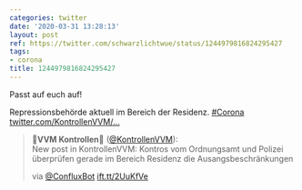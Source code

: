 ```yaml
---
categories: twitter
date: '2020-03-31 13:28:13'
layout: post
ref: https://twitter.com/schwarzlichtwue/status/1244979816824295427
tags:
- corona
title: 1244979816824295427
---
```

Passt auf euch auf!



Repressionsbehörde aktuell im Bereich der Residenz. [#Corona](/t/corona) [twitter.com/KontrollenVVM/…](https://twitter.com/KontrollenVVM/status/1244974325041594368)
> <b>🚋VVM Kontrollen🚉</b> ([@KontrollenVVM](https://twitter.com/KontrollenVVM)):  
>New post in KontrollenVVM: Kontros vom Ordnungsamt und Polizei überprüfen gerade im Bereich Residenz die Ausangsbeschränkungen  
>  
>via [@ConfluxBot](https://twitter.com/ConfluxBot) [ift.tt/2UuKfVe](https://ift.tt/2UuKfVe)  

